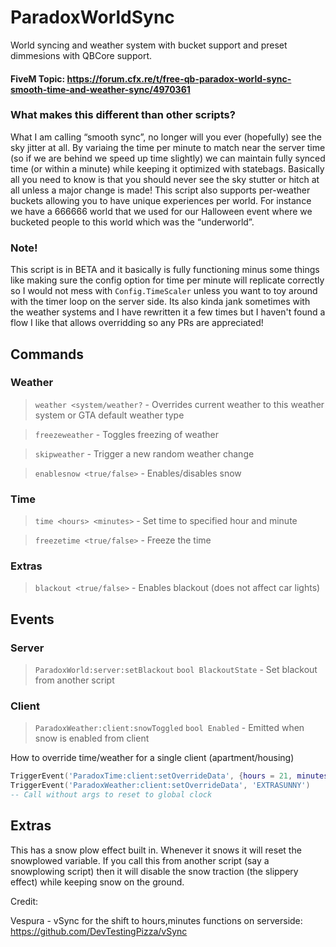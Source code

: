 # ParadoxWorldSync
World syncing and weather system with bucket support and preset dimmesions with QBCore support.

#### FiveM Topic: https://forum.cfx.re/t/free-qb-paradox-world-sync-smooth-time-and-weather-sync/4970361

### What makes this different than other scripts?
What I am calling “smooth sync”, no longer will you ever (hopefully) see the sky jitter at all. By variaing the time per minute to match near the server time (so if we are behind we speed up time slightly) we can maintain fully synced time (or within a minute) while keeping it optimized with statebags. Basically all you need to know is that you should never see the sky stutter or hitch at all unless a major change is made! This script also supports per-weather buckets allowing you to have unique experiences per world. For instance we have a 666666 world that we used for our Halloween event where we bucketed people to this world which was the “underworld”.

### Note!
This script is in BETA and it basically is fully functioning minus some things like making sure the config option for time per minute will replicate correctly so I would not mess with `Config.TimeScaler` unless you want to toy around with the timer loop on the server side. Its also kinda jank sometimes with the weather systems and I have rewritten it a few times but I haven't found a flow I like that allows overridding so any PRs are appreciated!

## Commands

### Weather
> `weather <system/weather?` - Overrides current weather to this weather system or GTA default weather type

> `freezeweather` - Toggles freezing of weather

> `skipweather` - Trigger a new random weather change

> `enablesnow <true/false>` - Enables/disables snow

### Time
> `time <hours> <minutes>` - Set time to specified hour and minute

> `freezetime <true/false>` - Freeze the time

### Extras
> `blackout <true/false>` - Enables blackout (does not affect car lights)


## Events

### Server
> `ParadoxWorld:server:setBlackout` `bool BlackoutState` - Set blackout from another script

### Client
> `ParadoxWeather:client:snowToggled` `bool Enabled` - Emitted when snow is enabled from client

How to override time/weather for a single client (apartment/housing)
```lua
TriggerEvent('ParadoxTime:client:setOverrideData', {hours = 21, minutes = 0, seconds = 0, TimeScaler = 999999999})
TriggerEvent('ParadoxWeather:client:setOverrideData', 'EXTRASUNNY')
-- Call without args to reset to global clock
```

## Extras
This has a snow plow effect built in. Whenever it snows it will reset the snowplowed variable. If you call this from another script (say a snowplowing script) then it will disable the snow traction (the slippery effect) while keeping snow on the ground. 


Credit:

Vespura - vSync for the shift to hours,minutes functions on serverside: https://github.com/DevTestingPizza/vSync
